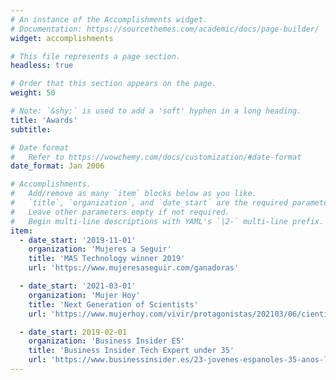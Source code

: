```yaml
---
# An instance of the Accomplishments widget.
# Documentation: https://sourcethemes.com/academic/docs/page-builder/
widget: accomplishments

# This file represents a page section.
headless: true

# Order that this section appears on the page.
weight: 50

# Note: `&shy;` is used to add a 'soft' hyphen in a long heading.
title: 'Awards'
subtitle:

# Date format
#   Refer to https://wowchemy.com/docs/customization/#date-format
date_format: Jan 2006

# Accomplishments.
#   Add/remove as many `item` blocks below as you like.
#   `title`, `organization`, and `date_start` are the required parameters.
#   Leave other parameters empty if not required.
#   Begin multi-line descriptions with YAML's `|2-` multi-line prefix.
item:
  - date_start: '2019-11-01'
    organization: 'Mujeres a Seguir'
    title: 'MAS Technology winner 2019'
    url: 'https://www.mujeresaseguir.com/ganadoras'

  - date_start: '2021-03-01'
    organization: 'Mujer Hoy'
    title: 'Next Generation of Scientists'
    url: 'https://www.mujerhoy.com/vivir/protagonistas/202103/06/cientificas-espanolas-logros-exito-futuro-nuevas-generaciones-solucion-pandemia-problemas-20210305111632.html'

  - date_start: 2019-02-01
    organization: 'Business Insider ES'
    title: 'Business Insider Tech Expert under 35'
    url: 'https://www.businessinsider.es/23-jovenes-espanoles-35-anos-liderar-revolucion-tecnologica-millennials-373531'
---
```


